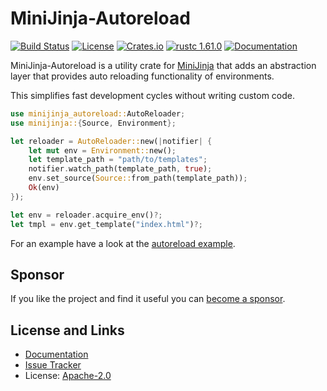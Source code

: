 # MiniJinja-Autoreload

[![Build Status](https://github.com/mitsuhiko/minijinja/workflows/Tests/badge.svg?branch=main)](https://github.com/mitsuhiko/minijinja/actions?query=workflow%3ATests)
[![License](https://img.shields.io/github/license/mitsuhiko/minijinja)](https://github.com/mitsuhiko/minijinja/blob/main/LICENSE)
[![Crates.io](https://img.shields.io/crates/d/minijinja-autoreload.svg)](https://crates.io/crates/minijinja-autoreload)
[![rustc 1.61.0](https://img.shields.io/badge/rust-1.61%2B-orange.svg)](https://img.shields.io/badge/rust-1.61%2B-orange.svg)
[![Documentation](https://docs.rs/minijinja-autoreload/badge.svg)](https://docs.rs/minijinja-autoreload)

MiniJinja-Autoreload is a utility crate for [MiniJinja](https://github.com/mitsuhiko/minijinja)
that adds an abstraction layer that provides auto reloading functionality of environments.

This simplifies fast development cycles without writing custom code.

```rust
use minijinja_autoreload::AutoReloader;
use minijinja::{Source, Environment};

let reloader = AutoReloader::new(|notifier| {
    let mut env = Environment::new();
    let template_path = "path/to/templates";
    notifier.watch_path(template_path, true);
    env.set_source(Source::from_path(template_path));
    Ok(env)
});

let env = reloader.acquire_env()?;
let tmpl = env.get_template("index.html")?;
```

For an example have a look at the [autoreload example](https://github.com/mitsuhiko/minijinja/tree/main/examples/autoreload).

## Sponsor

If you like the project and find it useful you can [become a
sponsor](https://github.com/sponsors/mitsuhiko).

## License and Links

- [Documentation](https://docs.rs/minijinja-autoreload/)
- [Issue Tracker](https://github.com/mitsuhiko/minijinja/issues)
- License: [Apache-2.0](https://github.com/mitsuhiko/minijinja/blob/main/LICENSE)
